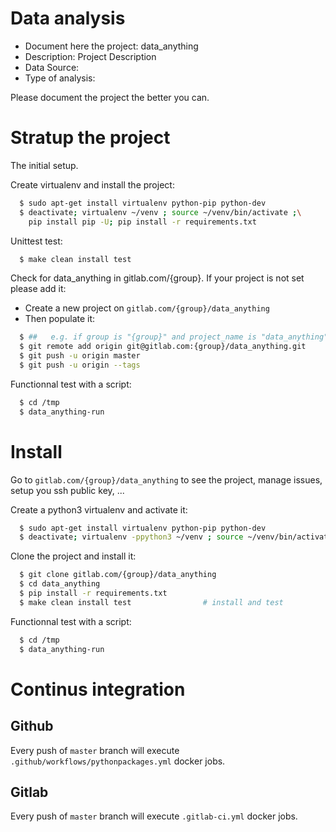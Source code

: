 # Data analysis
- Document here the project: data_anything
- Description: Project Description
- Data Source:
- Type of analysis:

Please document the project the better you can.

# Stratup the project

The initial setup.

Create virtualenv and install the project:
```bash
  $ sudo apt-get install virtualenv python-pip python-dev
  $ deactivate; virtualenv ~/venv ; source ~/venv/bin/activate ;\
    pip install pip -U; pip install -r requirements.txt
```

Unittest test:
```bash
  $ make clean install test
```

Check for data_anything in gitlab.com/{group}.
If your project is not set please add it:

- Create a new project on `gitlab.com/{group}/data_anything`
- Then populate it:

```bash
  $ ##   e.g. if group is "{group}" and project_name is "data_anything"
  $ git remote add origin git@gitlab.com:{group}/data_anything.git
  $ git push -u origin master
  $ git push -u origin --tags
```

Functionnal test with a script:
```bash
  $ cd /tmp
  $ data_anything-run
```
# Install
Go to `gitlab.com/{group}/data_anything` to see the project, manage issues,
setup you ssh public key, ...

Create a python3 virtualenv and activate it:
```bash
  $ sudo apt-get install virtualenv python-pip python-dev
  $ deactivate; virtualenv -ppython3 ~/venv ; source ~/venv/bin/activate
```

Clone the project and install it:
```bash
  $ git clone gitlab.com/{group}/data_anything
  $ cd data_anything
  $ pip install -r requirements.txt
  $ make clean install test                # install and test
```
Functionnal test with a script:
```bash
  $ cd /tmp
  $ data_anything-run
``` 

# Continus integration
## Github 
Every push of `master` branch will execute `.github/workflows/pythonpackages.yml` docker jobs.
## Gitlab
Every push of `master` branch will execute `.gitlab-ci.yml` docker jobs.
